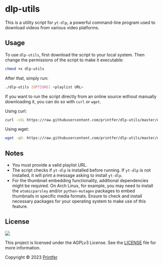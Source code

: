 # dlp-utils

This is a utility script for `yt-dlp`, a powerful command-line program used to download videos from various video platforms.

## Usage

To use `dlp-utils`, first download the script to your local system. Then change the permissions of the script to make it executable:

```bash
chmod +x dlp-utils
```

After that, simply run:

```bash
./dlp-utils [OPTIONS] <playlist URL>
```

If you want to run the script directly from an online source without manually downloading it, you can do so with `curl` or `wget`.

Using curl:

```bash
curl -sSL https://raw.githubusercontent.com/printfer/dlp-utils/master/dlp-utils.sh | sh -s -- [OPTIONS] <playlist URL>
```

Using wget:

```bash
wget -qO- https://raw.githubusercontent.com/printfer/dlp-utils/master/dlp-utils.sh | sh -s -- [OPTIONS] <playlist URL>
```

## Notes

* You must provide a valid playlist URL.
* The script checks if `yt-dlp` is installed before running. If `yt-dlp` is not installed, it will print a message asking to install `yt-dlp`.
* For the thumbnail embedding functionality, additional dependencies might be required. On Arch Linux, for example, you may need to install the `atomicparsley` and/or `python-mutagen` packages to embed thumbnails in specific media formats. Ensure to check and install necessary packages for your operating system to make use of this feature.

## License

[![](https://www.gnu.org/graphics/agplv3-with-text-162x68.png)](https://www.gnu.org/licenses/agpl-3.0.html)

This project is licensed under the AGPLv3 License. See the [LICENSE](LICENSE) file for more information.

Copyright © 2023 [Printfer](https://github.com/printfer)
